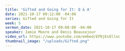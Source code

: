 ```yaml
---
title: 'Gifted and Going for It: Q & A'
date: 2021-10-17 09:12:00 -04:00
series: Gifted and Going for It
week: 5
sermon_date: 2021-10-17 09:00:00 -04:00
speaker: Jamie Moore and Denis Beausejour
video_url: https://www.youtube.com/embed/EP0jEs6llnc
thumbnail_image: "/uploads/Gifted.png"
---
```



